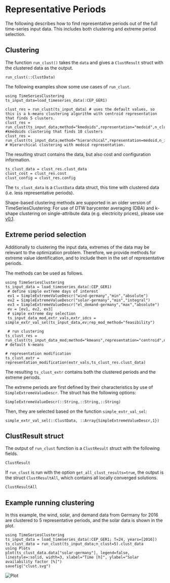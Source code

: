 Representative Periods
======================

The following describes how to find representative periods out of the full time-series input data. This includes both clustering and extreme period selection.

## Clustering
The function `run_clust()` takes the `data` and gives a `ClustResult` struct with the clustered data as the output.
```@docs
run_clust(::ClustData)
```

The following examples show some use cases of `run_clust`.
```@setup clust
using TimeSeriesClustering
ts_input_data=load_timeseries_data(:CEP_GER1)
```
```@repl clust
clust_res = run_clust(ts_input_data) # uses the default values, so this is a k-means clustering algorithm with centroid representation that finds 5 clusters.
clust_res = run_clust(ts_input_data;method="kmedoids",representation="medoid",n_clust=10) #kmedoids clustering that finds 10 clusters
clust_res = run_clust(ts_input_data;method="hierarchical",representation=medoid,n_init=1) # Hierarchical clustering with medoid representation.
```
The resulting struct contains the data, but also cost and configuration information.
```@repl clust
ts_clust_data = clust_res.clust_data
clust_cost = clust_res.cost
clust_config = clust_res.config
```
The `ts_clust_data` is a `ClustData` data struct, this time with clustered data (i.e. less representative periods).

Shape-based clustering methods are supported in an older version of TimeSeriesClustering: For use of DTW barycenter averaging (DBA) and k-shape clustering on single-attribute data (e.g. electricity prices), please use [v0.1](https://github.com/holgerteichgraeber/TimeSeriesClustering.jl/tree/v0.1).

## Extreme period selection
Additionally to clustering the input data, extremes of the data may be relevant to the optimization problem. Therefore, we provide methods for extreme value identification, and to include them in the set of representative periods.

The methods can be used as follows.
```@example
using TimeSeriesClustering
ts_input_data = load_timeseries_data(:CEP_GER1)
 # define simple extreme days of interest
 ev1 = SimpleExtremeValueDescr("wind-germany","min","absolute")
 ev2 = SimpleExtremeValueDescr("solar-germany","min","integral")
 ev3 = SimpleExtremeValueDescr("el_demand-germany","max","absolute")
 ev = [ev1, ev2, ev3]
 # simple extreme day selection
 ts_input_data_mod,extr_vals,extr_idcs = simple_extr_val_sel(ts_input_data,ev;rep_mod_method="feasibility")

 # run clustering
ts_clust_res = run_clust(ts_input_data_mod;method="kmeans",representation="centroid",n_init=100,n_clust=5) # default k-means

# representation modification
ts_clust_extr = representation_modification(extr_vals,ts_clust_res.clust_data)
```
The resulting `ts_clust_extr` contains both the clustered periods and the extreme periods.

The extreme periods are first defined by their characteristics by use of `SimpleExtremeValueDescr`. The struct has the following options:
```@docs
SimpleExtremeValueDescr(::String,::String,::String)
```

Then, they are selected based on the function `simple_extr_val_sel`:
```@docs
simple_extr_val_sel(::ClustData, ::Array{SimpleExtremeValueDescr,1})
```

## ClustResult struct
The output of `run_clust` function is a `ClustResult` struct with the following fields.
```@docs
ClustResult
```

If `run_clust` is run with the option `get_all_clust_results=true`, the output is the struct `ClustResultAll`, which contains all locally converged solutions.
```@docs
ClustResultAll
```

## Example running clustering
In this example, the wind, solar, and demand data from Germany for 2016 are clustered to 5 representative periods, and the solar data is shown in the plot.
```@example
using TimeSeriesClustering
ts_input_data = load_timeseries_data(:CEP_GER1; T=24, years=[2016])
ts_clust_data = run_clust(ts_input_data;n_clust=5).clust_data
using Plots
plot(ts_clust_data.data["solar-germany"], legend=false, linestyle=:solid, width=3, xlabel="Time [h]", ylabel="Solar availability factor [%]")
savefig("clust.svg")
```
![Plot](clust.svg)
